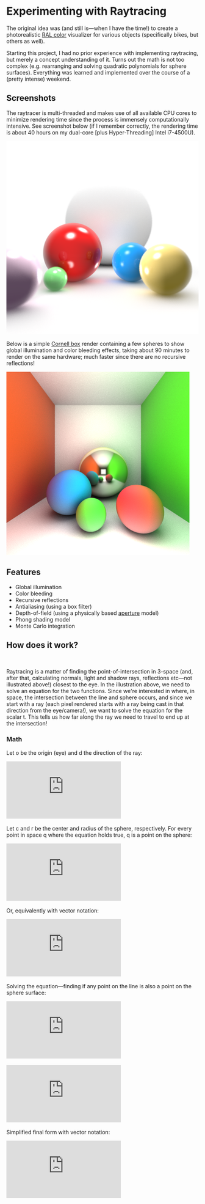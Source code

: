 # Experimenting with Raytracing

The original idea was (and still is—when I have the time!) to create a photorealistic [RAL color](https://en.wikipedia.org/wiki/RAL_colour_standard) visualizer for various objects (specifically bikes, but others as well).

Starting this project, I had no prior experience with implementing raytracing, but merely a concept understanding of it. Turns out the math is not too complex (e.g. rearranging and solving quadratic polynomials for sphere surfaces). Everything was learned and implemented over the course of a (pretty intense) weekend.

## Screenshots

The raytracer is multi-threaded and makes use of all available CPU cores to minimize rendering time since the process is immensely computationally intensive. See screenshot below (if I remember correctly, the rendering time is about 40 hours on my dual-core [plus Hyper-Threading] Intel i7-4500U).

<img alt="" src="ral-viz/images/rt0.png"/>

Below is a simple [Cornell box](https://en.wikipedia.org/wiki/Cornell_box) render containing a few spheres to show global illumination and color bleeding effects, taking about 90 minutes to render on the same hardware; much faster since there are no recursive reflections!

<img alt="" src="ral-viz/images/rt1.png"/>

## Features

* Global illumination
* Color bleeding
* Recursive reflections
* Antialiasing (using a box filter)
* Depth-of-field (using a physically based [aperture](https://en.wikipedia.org/wiki/Aperture) model)
* Phong shading model
* Monte Carlo integration

## How does it work?

<img alt="" src="images/raytrace.png"/>

Raytracing is a matter of finding the point-of-intersection in 3-space (and, after that, calculating normals, light and shadow rays, reflections etc—not illustrated above!) closest to the eye. In the illustration above, we need to solve an equation for the two functions. Since we're interested in where, in space, the intersection between the line and sphere occurs, and since we start with a ray (each pixel rendered starts with a ray being cast in that direction from the eye/camera!), we want to solve the equation for the scalar t. This tells us how far along the ray we need to travel to end up at the intersection!

### Math

Let o be the origin (eye) and d the direction of the ray:

![Eq. 1](https://latex.codecogs.com/gif.latex?%5Cvec%7Bp%7D%3D%5Cvec%7Bo%7D&plus;%5Cvec%7Bd%7D%20%5Ccdot%20t "Eq. 1")

Let c and r be the center and radius of the sphere, respectively. For every point in space q where the equation holds true, q is a point on the sphere:

![Eq. 2a](https://latex.codecogs.com/gif.latex?%28q_x-c_x%29%5E2&plus;%28q_y-c_y%29%5E2&plus;%28q_z-c_z%29%5E2%3Dr%5E2 "Eq. 2a")

Or, equivalently with vector notation:

![Eq. 2b](https://latex.codecogs.com/gif.latex?%28%5Cvec%7Bq%7D-%5Cvec%7Bc%7D%29%20%5Ccdot%20%28%5Cvec%7Bq%7D-%5Cvec%7Bc%7D%29%3Dr%5E2 "Eq. 2b")

Solving the equation—finding if any point on the line is also a point on the sphere surface:

![Eq. 3](https://latex.codecogs.com/gif.latex?%5Cbegin%7Balign*%7D%20%26%28o_x&plus;d_xt-c_x%29%5E2%26%20%26&plus;%20%26%28o_y&plus;d_yt-c_y%29%5E2%26%20%26&plus;%20%26%5C%20%5C%20%28o_z&plus;d_zt-c_z%29%5E2%26%20%26%3D%20r%5E2%20%5C%5C%20%26%28o_x-c_x&plus;d_xt%29%5E2%26%20%26&plus;%20%26%28o_y-c_y&plus;d_yt%29%5E2%26%20%26&plus;%20%26%5C%20%5C%20%28o_z-c_z&plus;d_zt%29%5E2%20-r%5E2%26%20%26%3D%200%20%5Cend%7Balign*%7D%20%5C%5C%20%5C%5C%20%5Cbegin%7Balign*%7D%20%26%28o_x-c_x%29%5E2%20%26%20%26&plus;%20%26%202t%28o_x-c_x%29d_x%20%26%20%26&plus;%20%26%5C%20%5C%20t%5E2d_x%5E2%20%26&plus;%20%26%20%5C%5C%20%26%28o_y-c_y%29%5E2%20%26%20%26&plus;%20%26%202t%28o_y-c_y%29d_y%20%26%20%26&plus;%20%26%5C%20%5C%20t%5E2d_y%5E2%20%26&plus;%20%26%5C%5C%20%26%28o_z-c_z%29%5E2%20%26%20%26&plus;%20%26%202t%28o_z-c_z%29d_z%20%26%20%26&plus;%20%26%5C%20%5C%20t%5E2d_z%5E2%20%26-%20%26%20%26%20r%5E2%20%3D%20%5C%200%20%26%20%5Cend%7Balign*%7D%20%5C%5C%20%5C%5C%20%5Cbegin%7Balign*%7D%20%26t%5E2%20%28d_x%5E2&plus;d_y%5E2&plus;d_z%5E2%29%20&plus;%20%5C%5C%20%262t%28%28o_x-c_x%29d_x%20&plus;%20%28o_y-c_y%29d_y%20&plus;%20%28o_z-c_z%29d_z%29%20&plus;%20%5C%5C%20%26%28o_x-c_x%29%5E2%20&plus;%20%28o_y-c_y%29%5E2%20&plus;%20%28o_z-c_z%29%5E2%20-%20r%5E2%20%3D%200%20%5Cend%7Balign*%7D%20%5C%5C%20%5C%5C%20%5Cbegin%7Balign*%7D%20a%26%3D%28d_x%5E2&plus;d_y%5E2&plus;d_z%5E2%29%20%5C%5C%20b%26%3D2%28%28o_x-c_x%29d_x&plus;%28o_y-c_y%29d_y&plus;%28o_z-c_z%29d_z%29%20%5C%5C%20c%26%3D%28o_x-c_x%29%5E2&plus;%28o_y-c_y%29%5E2&plus;%28o_z-c_z%29%5E2-r%5E2%20%5Cend%7Balign*%7D "Eq. 3")

![Eq. 3 cont.](https://latex.codecogs.com/gif.latex?%5Cbegin%7Balign*%7D%20t%5E2&plus;%20%5Cleft%28%20%5Cdfrac%7Bb%7D%7Ba%7D%20%5Cright%29t&plus;%5Cfrac%7Bc%7D%7Ba%7D%20%26%3D%200%20%5C%5C%20t%5E2&plus;%20%5Cleft%28%20%5Cdfrac%7Bb%7D%7Ba%7D%20%5Cright%29t%20%26%3D%20-%5Cdfrac%7Bc%7D%7Ba%7D%20%5C%5C%20%5Cleft%28%20t&plus;%5Cfrac%7Bb%7D%7B2a%7D%20%5Cright%29%5E2%20%26%3D%20-%5Cfrac%7Bc%7D%7Ba%7D&plus;%5Cleft%28%5Cfrac%7Bb%7D%7B2a%7D%5Cright%29%5E2%20%5C%5C%20t&plus;%5Cfrac%7Bb%7D%7B2a%7D%20%26%3D%20%5Cpm%20%5Csqrt%7B-%5Cfrac%7Bc%7D%7Ba%7D&plus;%5Cleft%28%20%5Cfrac%7Bb%7D%7B2a%7D%20%5Cright%29%5E2%7D%20%5C%5C%20t%20%26%3D%20%5Cpm%20%5Csqrt%7B-%5Cdfrac%7Bc%7D%7Ba%7D&plus;%5Cleft%28%20%5Cdfrac%7Bb%7D%7B2a%7D%20%5Cright%29%5E2%7D%20-%20%5Cdfrac%7Bb%7D%7B2a%7D%20%5Cend%7Balign*%7D "Eq. 3 cont.")

Simplified final form with vector notation:

![Eq. 4](https://latex.codecogs.com/gif.latex?%5C%5C%20i%3D%5Cvec%7Bd%7D%20%5Ccdot%20%5Cvec%7Bd%7D%20%5C%5C%20j%3D%5Cvec%7Bd%7D%20%5Ccdot%20%5Cvec%7Bo%7D-%5Cvec%7Bd%7D%20%5Ccdot%20%5Cvec%7Bc%7D%20%5C%5C%20k%3D%5Cvec%7Bo%7D%20%5Ccdot%20%5Cvec%7Bo%7D%20&plus;%20%5Cvec%7Bc%7D%20%5Ccdot%20%5Cvec%7Bc%7D-2%5Cvec%7Bo%7D%20%5Ccdot%20%5Cvec%7Bc%7D-r%5E2%20%5C%5C%20%5C%5C%20t%3D-%5Cdfrac%7Bj%7D%7Bi%7D%20%5Cpm%20%5Csqrt%7B-%5Cdfrac%7Bk%7D%7Bi%7D%20&plus;%20%5Cleft%28%5Cdfrac%7Bj%7D%7Bi%7D%5Cright%29%5E2%7D "Eq. 4")
